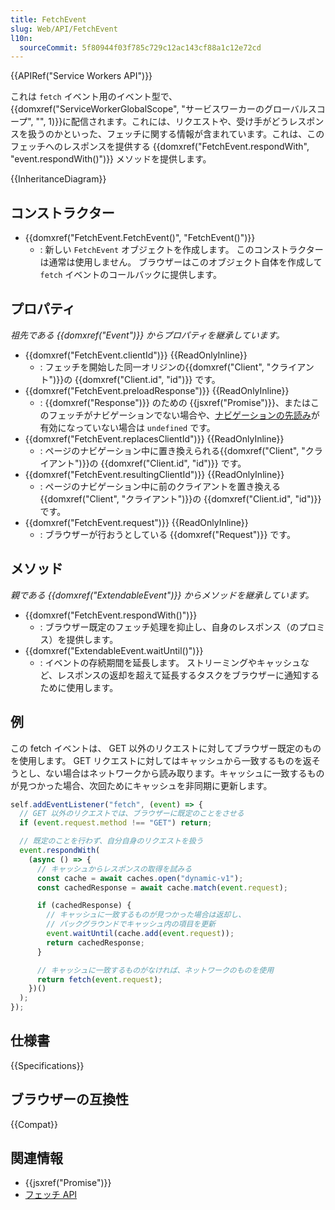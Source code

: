 ```yaml
---
title: FetchEvent
slug: Web/API/FetchEvent
l10n:
  sourceCommit: 5f80944f03f785c729c12ac143cf88a1c12e72cd
---
```


{{APIRef("Service Workers API")}}

これは `fetch` イベント用のイベント型で、{{domxref("ServiceWorkerGlobalScope", "サービスワーカーのグローバルスコープ", "", 1)}}に配信されます。これには、リクエストや、受け手がどうレスポンスを扱うのかといった、フェッチに関する情報が含まれています。これは、このフェッチへのレスポンスを提供する {{domxref("FetchEvent.respondWith", "event.respondWith()")}} メソッドを提供します。

{{InheritanceDiagram}}

## コンストラクター

- {{domxref("FetchEvent.FetchEvent()", "FetchEvent()")}}
  - : 新しい `FetchEvent` オブジェクトを作成します。 このコンストラクターは通常は使用しません。 ブラウザーはこのオブジェクト自体を作成して `fetch` イベントのコールバックに提供します。

## プロパティ

_祖先である {{domxref("Event")}} からプロパティを継承しています。_

- {{domxref("FetchEvent.clientId")}} {{ReadOnlyInline}}
  - : フェッチを開始した同一オリジンの{{domxref("Client", "クライアント")}}の {{domxref("Client.id", "id")}} です。
- {{domxref("FetchEvent.preloadResponse")}} {{ReadOnlyInline}}
  - : {{domxref("Response")}} のための {{jsxref("Promise")}}、またはこのフェッチがナビゲーションでない場合や、[ナビゲーションの先読み](/ja/docs/Web/API/NavigationPreloadManager)が有効になっていない場合は `undefined` です。
- {{domxref("FetchEvent.replacesClientId")}} {{ReadOnlyInline}}
  - : ページのナビゲーション中に置き換えられる{{domxref("Client", "クライアント")}}の {{domxref("Client.id", "id")}} です。
- {{domxref("FetchEvent.resultingClientId")}} {{ReadOnlyInline}}
  - : ページのナビゲーション中に前のクライアントを置き換える{{domxref("Client", "クライアント")}}の {{domxref("Client.id", "id")}} です。
- {{domxref("FetchEvent.request")}} {{ReadOnlyInline}}
  - : ブラウザーが行おうとしている {{domxref("Request")}} です。

## メソッド

_親である {{domxref("ExtendableEvent")}} からメソッドを継承しています。_

- {{domxref("FetchEvent.respondWith()")}}
  - : ブラウザー既定のフェッチ処理を抑止し、自身のレスポンス（のプロミス）を提供します。
- {{domxref("ExtendableEvent.waitUntil()")}}
  - : イベントの存続期間を延長します。 ストリーミングやキャッシュなど、レスポンスの返却を超えて延長するタスクをブラウザーに通知するために使用します。

## 例

この fetch イベントは、 GET 以外のリクエストに対してブラウザー既定のものを使用します。 GET リクエストに対してはキャッシュから一致するものを返そうとし、ない場合はネットワークから読み取ります。キャッシュに一致するものが見つかった場合、次回ためにキャッシュを非同期に更新します。

```js
self.addEventListener("fetch", (event) => {
  // GET 以外のリクエストでは、ブラウザーに既定のことをさせる
  if (event.request.method !== "GET") return;

  // 既定のことを行わず、自分自身のリクエストを扱う
  event.respondWith(
    (async () => {
      // キャッシュからレスポンスの取得を試みる
      const cache = await caches.open("dynamic-v1");
      const cachedResponse = await cache.match(event.request);

      if (cachedResponse) {
        // キャッシュに一致するものが見つかった場合は返却し、
        // バックグラウンドでキャッシュ内の項目を更新
        event.waitUntil(cache.add(event.request));
        return cachedResponse;
      }

      // キャッシュに一致するものがなければ、ネットワークのものを使用
      return fetch(event.request);
    })()
  );
});
```

## 仕様書

{{Specifications}}

## ブラウザーの互換性

{{Compat}}

## 関連情報

- {{jsxref("Promise")}}
- [フェッチ API](/ja/docs/Web/API/Fetch_API)
